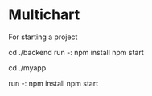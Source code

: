 # Multichart

For starting a project

cd ./backend
run -:
   npm install
   npm start
  
cd ./myapp

run -:
   npm install
   npm start
